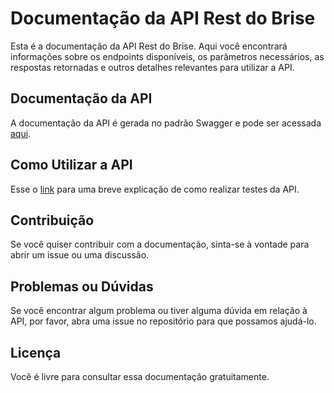 # Documentação da API Rest do Brise

Esta é a documentação da API Rest do Brise. Aqui você encontrará informações sobre os endpoints disponíveis, os parâmetros necessários, as respostas retornadas e outros detalhes relevantes para utilizar a API.

## Documentação da API

A documentação da API é gerada no padrão Swagger e pode ser acessada [aqui](https://briseapi.agst.com.br).

## Como Utilizar a API

Esse o [link](https://shorturl.at/sJM18) para uma breve explicação de como realizar testes da API.

## Contribuição

Se você quiser contribuir com a documentação, sinta-se à vontade para abrir um issue ou uma discussão.

## Problemas ou Dúvidas

Se você encontrar algum problema ou tiver alguma dúvida em relação à API, por favor, abra uma issue no repositório para que possamos ajudá-lo.

## Licença

Você é livre para consultar essa documentação gratuitamente.

